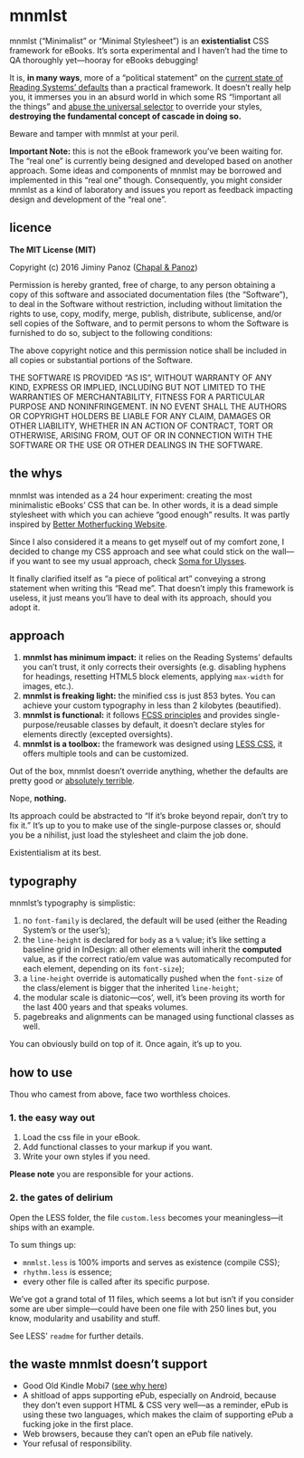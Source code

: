 # mnmlst

mnmlst (“Minimalist” or “Minimal Stylesheet”) is an **existentialist** CSS framework for eBooks. It’s sorta experimental and I haven’t had the time to QA thoroughly yet—hooray for eBooks debugging!

It is, **in many ways**, more of a “political statement” on the [current state of Reading Systems’ defaults](https://github.com/FriendsOfEpub/WillThatBeOverriden) than a practical framework. It doesn’t really help you, it immerses you in an absurd world in which some RS “!important all the things” and [abuse the universal selector](https://github.com/FriendsOfEpub/WillThatBeOverriden/blob/master/ReadingSystems/OverDrive/Book.css) to override your styles, **destroying the fundamental concept of cascade in doing so.**

Beware and tamper with mnmlst at your peril.

**Important Note:** this is not the eBook framework you’ve been waiting for. The “real one” is currently being designed and developed based on another approach. Some ideas and components of mnmlst may be borrowed and implemented in this “real one” though. Consequently, you might consider mnmlst as a kind of laboratory and issues you report as feedback impacting design and development of the “real one”.

## licence 

**The MIT License (MIT)**

Copyright (c) 2016 Jiminy Panoz ([Chapal & Panoz](http://www.chapalpanoz.com))

Permission is hereby granted, free of charge, to any person obtaining a copy of this software and associated documentation files (the “Software”), to deal in the Software without restriction, including without limitation the rights to use, copy, modify, merge, publish, distribute, sublicense, and/or sell copies of the Software, and to permit persons to whom the Software is furnished to do so, subject to the following conditions:

The above copyright notice and this permission notice shall be included in all copies or substantial portions of the Software.

THE SOFTWARE IS PROVIDED “AS IS”, WITHOUT WARRANTY OF ANY KIND, EXPRESS OR IMPLIED, INCLUDING BUT NOT LIMITED TO THE WARRANTIES OF MERCHANTABILITY, FITNESS FOR A PARTICULAR PURPOSE AND NONINFRINGEMENT. IN NO EVENT SHALL THE AUTHORS OR COPYRIGHT HOLDERS BE LIABLE FOR ANY CLAIM, DAMAGES OR OTHER LIABILITY, WHETHER IN AN ACTION OF CONTRACT, TORT OR OTHERWISE, ARISING FROM, OUT OF OR IN CONNECTION WITH THE SOFTWARE OR THE USE OR OTHER DEALINGS IN THE SOFTWARE.

## the whys

mnmlst was intended as a 24 hour experiment: creating the most minimalistic eBooks’ CSS that can be. In other words, it is a dead simple stylesheet with which you can achieve “good enough” results. It was partly inspired by [Better Motherfucking Website](http://bettermotherfuckingwebsite.com).

Since I also considered it a means to get myself out of my comfort zone, I decided to change my CSS approach and see what could stick on the wall—if you want to see my usual approach, check [Soma for Ulysses](https://github.com/JayPanoz/Soma).

It finally clarified itself as “a piece of political art” conveying a strong statement when writing this “Read me”. That doesn’t imply this framework is useless, it just means you’ll have to deal with its approach, should you adopt it. 

## approach

1. **mnmlst has minimum impact:** it relies on the Reading Systems’ defaults you can’t trust, it only corrects their oversights (e.g. disabling hyphens for headings, resetting HTML5 block elements, applying `max-width` for images, etc.). 
2. **mnmlst is freaking light:** the minified css is just 853 bytes. You can achieve your custom typography in less than 2 kilobytes (beautified).
3. **mnmlst is functional:** it follows [FCSS principles](https://blog.colepeters.com/building-and-shipping-functional-css/) and provides single-purpose/reusable classes by default, it doesn’t declare styles for elements directly (excepted oversights).
4. **mnmlst is a toolbox:** the framework was designed using [LESS CSS](http://lesscss.org), it offers multiple tools and can be customized.

Out of the box, mnmlst doesn’t override anything, whether the defaults are pretty good or [absolutely terrible](https://github.com/FriendsOfEpub/WillThatBeOverriden/blob/master/ReadingSystems/Kindle/mobi7/mobi7.css).

Nope, **nothing.** 

Its approach could be abstracted to “If it’s broke beyond repair, don’t try to fix it.” It’s up to you to make use of the single-purpose classes or, should you be a nihilist, just load the stylesheet and claim the job done.

Existentialism at its best.

## typography

mnmlst’s typography is simplistic:

1. no `font-family` is declared, the default will be used (either the Reading System’s or the user’s);
2. the `line-height` is declared for `body` as a `%` value; it’s like setting a baseline grid in InDesign: all other elements will inherit the **computed** value, as if the correct ratio/em value was automatically recomputed for each element, depending on its `font-size`);
3. a `line-height` override is automatically pushed when the `font-size` of the class/element is bigger that the inherited `line-height`;
4. the modular scale is diatonic—cos’, well, it’s been proving its worth for the last 400 years and that speaks volumes.
5. pagebreaks and alignments can be managed using functional classes as well.

You can obviously build on top of it. Once again, it’s up to you.

## how to use

Thou who camest from above, face two worthless choices.

### 1. the easy way out

1. Load the css file in your eBook.
2. Add functional classes to your markup if you want. 
3. Write your own styles if you need.

**Please note** you are responsible for your actions.

### 2. the gates of delirium

Open the LESS folder, the file `custom.less` becomes your meaningless—it ships with an example.

To sum things up: 

- `mnmlst.less` is 100% imports and serves as existence (compile CSS);
- `rhythm.less` is essence;
- every other file is called after its specific purpose.

We’ve got a grand total of 11 files, which seems a lot but isn’t if you consider some are uber simple—could have been one file with 250 lines but, you know, modularity and usability and stuff. 

See LESS’ `readme` for further details.

## the waste mnmlst doesn’t support

- Good Old Kindle Mobi7 ([see why here](https://github.com/FriendsOfEpub/WillThatBeOverriden/blob/master/ReadingSystems/Kindle/mobi7/mobi7.css))
- A shitload of apps supporting ePub, especially on Android, because they don’t even support HTML & CSS very well—as a reminder, ePub is using these two languages, which makes the claim of supporting ePub a fucking joke in the first place.
- Web browsers, because they can’t open an ePub file natively.
- Your refusal of responsibility. 
